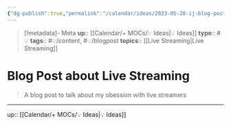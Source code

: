 ```yaml
---
{"dg-publish":true,"permalink":"/calendar/ideas/2023-05-20-ij-blog-post-about-live-streaming/","title":"Blog Post about Live Streaming"}
---
```



> [!metadata]- Meta
> **up**:: [[Calendar/+ MOCs/💡 Ideas\|💡 Ideas]]
> **type**:: #💡
> **tags**::  #💡/content, #💡/blogpost
> **topics**:: [[Live Streaming\|Live Streaming]]

# Blog Post about Live Streaming

> A blog post to talk about my obession with live streamers



---
up:: [[Calendar/+ MOCs/💡 Ideas\|💡 Ideas]]

